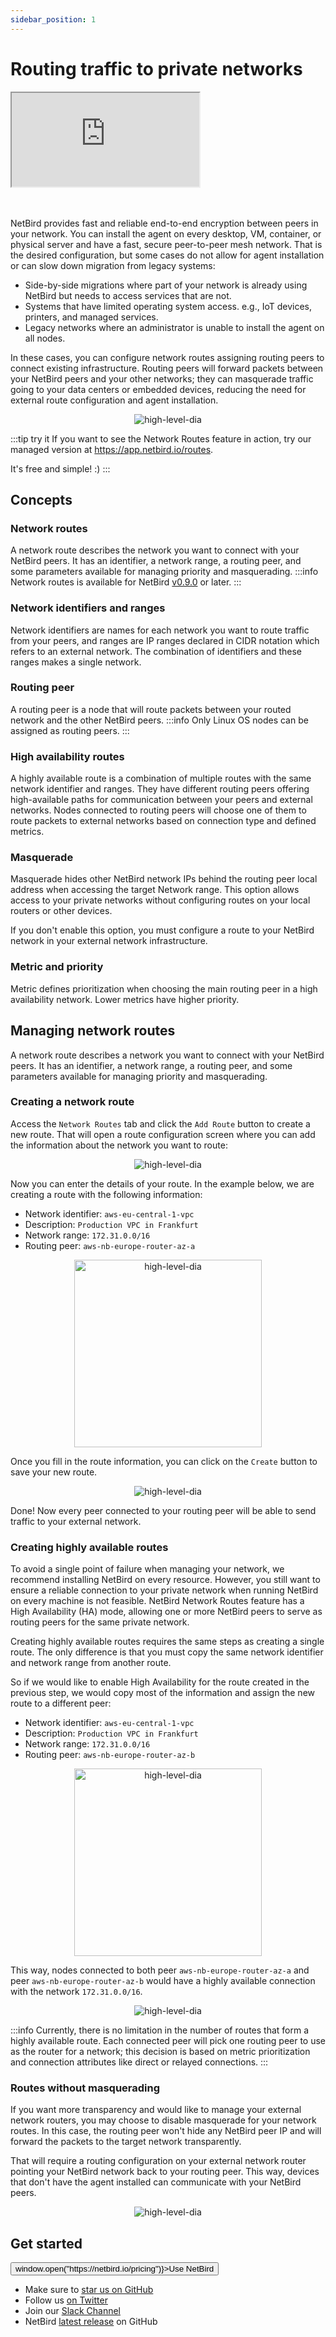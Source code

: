 ```yaml
---
sidebar_position: 1
---
```

# Routing traffic to private networks

<div class="videowrapper">
<iframe src="https://www.youtube.com/embed/VQuPuBOAknQ" allow="fullscreen;"></iframe>
</div>
<br/><br/>

NetBird provides fast and reliable end-to-end encryption between peers in your network. You can install the agent on every desktop, VM, container, or physical server and have a fast, secure peer-to-peer mesh network. That is the desired configuration, but some cases do not allow for agent installation or can slow down migration from legacy systems:

- Side-by-side migrations where part of your network is already using NetBird but needs to access services that are not.
- Systems that have limited operating system access. e.g., IoT devices, printers, and managed services.
- Legacy networks where an administrator is unable to install the agent on all nodes.

In these cases, you can configure network routes assigning routing peers to connect existing infrastructure. Routing peers will forward packets between your NetBird peers and your other networks; they can masquerade traffic going to your data centers or embedded devices, reducing the need for external route configuration and agent installation.

<p align="center">
    <img src="/docs/img/how-to-guides/netbird-network-routes.png" alt="high-level-dia"  />
</p>

:::tip try it
If you want to see the Network Routes feature in action, try our managed version at https://app.netbird.io/routes. 

It's free and simple! :)
:::

## Concepts
### Network routes
A network route describes the network you want to connect with your NetBird peers. It has an identifier, a network range, a routing peer, and some parameters available for managing priority and masquerading.
:::info
Network routes is available for NetBird [v0.9.0](https://github.com/netbirdio/netbird/releases) or later.
:::
### Network identifiers and ranges
Network identifiers are names for each network you want to route traffic from your peers, and ranges are IP ranges declared in CIDR notation which refers to an external network. The combination of identifiers and these ranges makes a single network.
### Routing peer
A routing peer is a node that will route packets between your routed network and the other NetBird peers.
:::info
Only Linux OS nodes can be assigned as routing peers.
:::
### High availability routes
A highly available route is a combination of multiple routes with the same network identifier and ranges. They have different routing peers offering high-available paths for communication between your peers and external networks.
Nodes connected to routing peers will choose one of them to route packets to external networks based on connection type and defined metrics.
### Masquerade
Masquerade hides other NetBird network IPs behind the routing peer local address when accessing the target Network range. This option allows access to your private networks without configuring routes on your local routers or other devices.

If you don't enable this option, you must configure a route to your NetBird network in your external network infrastructure.
### Metric and priority
Metric defines prioritization when choosing the main routing peer in a high availability network. Lower metrics have higher priority.

## Managing network routes
A network route describes a network you want to connect with your NetBird peers. It has an identifier, a network range, a routing peer, and some parameters available for managing priority and masquerading.

### Creating a network route
Access the `Network Routes` tab and click the `Add Route` button to create a new route. 
That will open a route configuration screen where you can add the information about the network you want to route:
<p align="center">
    <img src="/docs/img/how-to-guides/netbird-network-routes-add-button.png" alt="high-level-dia" style={{boxShadow: '0 4px 8px 0 rgba(0, 0, 0, 0.2), 0 6px 20px 0 rgba(0, 0, 0, 0.19)'}} />
</p>

Now you can enter the details of your route.
In the example below, we are creating a route with the following information:

- Network identifier: `aws-eu-central-1-vpc`
- Description: `Production VPC in Frankfurt`
- Network range: `172.31.0.0/16`
- Routing peer: `aws-nb-europe-router-az-a`

<p align="center">
    <img src="/docs/img/how-to-guides/netbird-network-routes-create.png" alt="high-level-dia" width="300" style={{boxShadow: '0 4px 8px 0 rgba(0, 0, 0, 0.2), 0 6px 20px 0 rgba(0, 0, 0, 0.19)'}} />
</p>

Once you fill in the route information, you can click on the `Create` button to save your new route.
<p align="center">
    <img src="/docs/img/how-to-guides/netbird-network-routes-saved-new.png" alt="high-level-dia" style={{boxShadow: '0 4px 8px 0 rgba(0, 0, 0, 0.2), 0 6px 20px 0 rgba(0, 0, 0, 0.19)'}} />
</p>
Done! Now every peer connected to your routing peer will be able to send traffic to your external network.

### Creating highly available routes
To avoid a single point of failure when managing your network, we recommend installing NetBird on every resource. 
However, you still want to ensure a reliable connection to your private network when running NetBird on every machine is not feasible.
NetBird Network Routes feature has a High Availability (HA) mode, 
allowing one or more NetBird peers to serve as routing peers for the same private network.

Creating highly available routes requires the same steps as creating a single route. The only difference is that you must copy the same network identifier and network range from another route.

So if we would like to enable High Availability for the route created in the previous step, we would copy most of the information and assign the new route to a different peer:

- Network identifier: `aws-eu-central-1-vpc`
- Description: `Production VPC in Frankfurt`
- Network range: `172.31.0.0/16`
- Routing peer: `aws-nb-europe-router-az-b`

<p align="center">
    <img src="/docs/img/how-to-guides/netbird-network-routes-create-ha.png" alt="high-level-dia" width="300" style={{boxShadow: '0 4px 8px 0 rgba(0, 0, 0, 0.2), 0 6px 20px 0 rgba(0, 0, 0, 0.19)'}} />
</p>

This way, nodes connected to both peer `aws-nb-europe-router-az-a` and peer `aws-nb-europe-router-az-b` would have a highly available connection with the network `172.31.0.0/16`.

<p align="center">
    <img src="/docs/img/how-to-guides/netbird-network-routes-saved-new-ha.png" alt="high-level-dia" style={{boxShadow: '0 4px 8px 0 rgba(0, 0, 0, 0.2), 0 6px 20px 0 rgba(0, 0, 0, 0.19)'}} />
</p>

:::info
Currently, there is no limitation in the number of routes that form a highly available route. Each connected peer will pick one routing peer to use as the router for a network; this decision is based on metric prioritization and connection attributes like direct or relayed connections.
:::

### Routes without masquerading
If you want more transparency and would like to manage your external network routers, you may choose to disable masquerade for your network routes. 
In this case, the routing peer won't hide any NetBird peer  IP and will forward the packets to the target network transparently.

That will require a routing configuration on your external network router pointing your NetBird network back to your routing peer. 
This way, devices that don't have the agent installed can communicate with your NetBird peers.

<p align="center">
    <img src="/docs/img/how-to-guides/netbird-network-routes-masquerading.png" alt="high-level-dia" style={{boxShadow: '0 4px 8px 0 rgba(0, 0, 0, 0.2), 0 6px 20px 0 rgba(0, 0, 0, 0.19)'}} />
</p>

## Get started
<p float="center" >
    <button name="button" className="button-5" onClick={() => window.open("https://netbird.io/pricing")}>Use NetBird</button>
</p>

- Make sure to [star us on GitHub](https://github.com/netbirdio/netbird)
- Follow us [on Twitter](https://twitter.com/netbird)
- Join our [Slack Channel](https://join.slack.com/t/netbirdio/shared_invite/zt-vrahf41g-ik1v7fV8du6t0RwxSrJ96A)
- NetBird [latest release](https://github.com/netbirdio/netbird/releases) on GitHub
